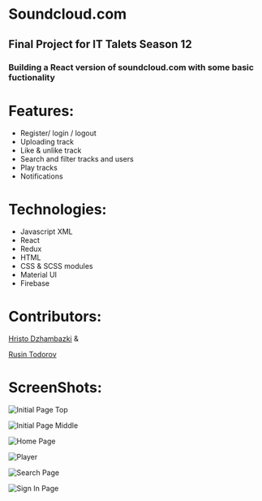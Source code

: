 # Soundcloud.com

## Final Project for IT Talets Season 12

### Building a React version of soundcloud.com with some basic fuctionality

# Features:

* Register/ login / logout 
* Uploading track
* Like & unlike track
* Search and filter tracks and users
* Play tracks
* Notifications

#  Technologies:

 * Javascript XML
 * React
 * Redux
 * HTML
 * CSS & SCSS modules
 * Material UI
 * Firebase

# Contributors: 
[Hristo Dzhambazki](https://github.com/HristoDzhambazki) & 

[Rusin Todorov](https://github.com/RusinTodorov)

# ScreenShots: 
![Initial Page Top](https://i.postimg.cc/9M213M9Y/Initial-Page-Top.png)

![Initial Page Middle](https://i.postimg.cc/Tw2mqWmF/Initial-Page-Middle.png)

![Home Page](https://i.postimg.cc/9XnTZ0fg/Home.png)

![Player](https://i.postimg.cc/vDKKCTdX/player.jpg)

![Search Page](https://i.postimg.cc/0MQtBRWL/search.jpg)

![Sign In Page](https://i.postimg.cc/7GWBvsjb/singin.jpg)
